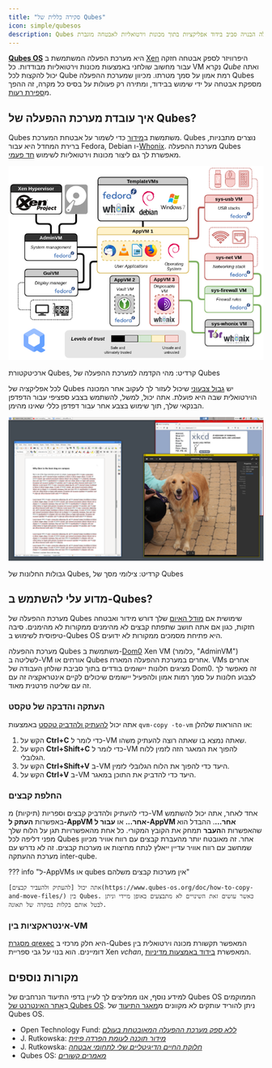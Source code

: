 ```yaml
---
title: "סקירה כללית של Qubes"
icon: simple/qubesos
description: Qubes היא מערכת הפעלה הבנויה סביב בידוד אפליקציות בתוך מכונות וירטואליות לאבטחה מוגברת.
---
```


[**Qubes OS**](../desktop.md#qubes-os) היא מערכת הפעלה המשתמשת ב [Xen](https://en.wikipedia.org/wiki/Xen) היפרוויזר לספק אבטחה חזקה עבור מחשוב שולחני באמצעות מכונות וירטואליות מבודדות. כל VM נקרא *Qube* ואתה יכול להקצות לכל Qube רמת אמון על סמך מטרתו. מכיוון שמערכת ההפעלה Qubes מספקת אבטחה על ידי שימוש בבידוד, ומתירה רק פעולות על בסיס כל מקרה, זה ההפך מ[ספירת רעות](https://www.ranum.com/security/computer_security/editorials/dumb/).

## איך עובדת מערכת ההפעלה של Qubes?

Qubes משתמשת ב[מידור](https://www.qubes-os.org/intro/) כדי לשמור על אבטחת המערכת. Qubes נוצרים מתבניות, ברירת המחדל היא עבור Fedora, Debian ו-[Whonix](../desktop.md#whonix). מערכת ההפעלה Qubes מאפשרת לך גם ליצור מכונות וירטואליות לשימוש [חד פעמי](https://www.qubes-os.org/doc/how-to-use-disposables/).

![ארכיטקטורת Qubes](../assets/img/qubes/qubes-trust-level-architecture.png)
<figcaption>ארכיטקטורת Qubes, קרדיט: מהי הקדמה למערכת ההפעלה של Qubes</figcaption>

לכל אפליקציה של Qubes יש [גבול צבעוני](https://www.qubes-os.org/screenshots/) שיכול לעזור לך לעקוב אחר המכונה הוירטואלית שבה היא פועלת. אתה יכול, למשל, להשתמש בצבע ספציפי עבור הדפדפן הבנקאי שלך, תוך שימוש בצבע אחר עבור דפדפן כללי שאינו מהימן.

![גבול צבוע](../assets/img/qubes/r4.0-xfce-three-domains-at-work.png)
<figcaption>גבולות החלונות של Qubes, קרדיט: צילומי מסך של Qubes</figcaption>

## מדוע עלי להשתמש ב-Qubes?

מערכת ההפעלה של Qubes שימושית אם [מודל האיום](../basics/threat-modeling.md) שלך דורש מידור ואבטחה חזקות, כגון אם אתה חושב שתפתח קבצים לא מהימנים ממקורות לא מהימנים. סיבה טיפוסית לשימוש ב-Qubes OS היא פתיחת מסמכים ממקורות לא ידועים.

מערכת ההפעלה Qubes משתמשת ב-[Dom0](https://wiki.xenproject.org/wiki/Dom0) Xen VM (כלומר, "AdminVM") לשליטה ב-VM אורחים או Qubes אחרים במערכת ההפעלה המארח. VMs אחרים מציגים חלונות יישומים בודדים בתוך סביבת שולחן העבודה של Dom0. זה מאפשר לך לצבוע חלונות על סמך רמות אמון ולהפעיל יישומים שיכולים לקיים אינטראקציה זה עם זה עם שליטה פרטנית מאוד.

### העתקה והדבקה של טקסט

אתה יכול [להעתיק ולהדביק טקסט](https://www.qubes-os.org/doc/how-to-copy-and-paste-text/) באמצעות `qvm-copy -to-vm` או ההוראות שלהלן:

1. הקש על **Ctrl+C** כדי לומר ל-VM שאתה נמצא בו שאתה רוצה להעתיק משהו.
2. הקש על **Ctrl+Shift+C** כדי לומר ל-VM להפוך את המאגר הזה לזמין ללוח הגלובלי.
3. הקש על **Ctrl+Shift+V** ב-VM היעד כדי להפוך את הלוח הגלובלי לזמין.
4. הקש על **Ctrl+V** ב-VM היעד כדי להדביק את התוכן במאגר.

### החלפת קבצים

כדי להעתיק ולהדביק קבצים וספריות (תיקיות) מ-VM אחד לאחר, אתה יכול להשתמש באפשרות **העתק ל-AppVM אחר...** או **עבור ל-AppVM אחר...**. ההבדל הוא שהאפשרות ה**העבר** תמחק את הקובץ המקורי. כל אחת מהאפשרויות תגן על הלוח שלך מפני דליפה לכל Qubes אחר. זה מאובטח יותר מהעברת קבצים עם רווח אוויר מכיוון שמחשב עם רווח אוויר עדיין ייאלץ לנתח מחיצות או מערכות קבצים. זה לא נדרש עם מערכת ההעתקה inter-qube.

??? info "ל-AppVMs או qubes אין מערכות קבצים משלהם"

    אתה יכול [להעתיק ולהעביר קבצים](https://www.qubes-os.org/doc/how-to-copy-and-move-files/) בין Qubes. כאשר עושים זאת השינויים לא מתבצעים באופן מיידי וניתן לבטל אותם בקלות במקרה של תאונה.

### אינטראקציות בין-VM

[מסגרת qrexec](https://www.qubes-os.org/doc/qrexec/) היא חלק מרכזי ב-Qubes המאפשר תקשורת מכונה וירטואלית בין דומיינים. הוא בנוי על גבי ספריית Xen *vchan*, המאפשרת [בידוד באמצעות מדיניות](https://www.qubes-os.org/news/2020/06/22/new-qrexec-policy-system/).

## מקורות נוספים

למידע נוסף, אנו ממליצים לך לעיין בדפי התיעוד הנרחבים של Qubes OS הממוקמים ב[אתר האינטרנט של Qubes OS](https://www.qubes-os.org/doc/). ניתן להוריד עותקים לא מקוונים מ[מאגר התיעוד](https://github.com/QubesOS/qubes-doc) של Qubes OS.

- Open Technology Fund: [*ללא ספק מערכת ההפעלה המאובטחת בעולם*](https://www.opentech.fund/news/qubes-os-arguably-the-worlds-most-secure-operating-system-motherboard/)
- J. Rutkowska: [*מידור תוכנה לעומת הפרדה פיזית*](https://invisiblethingslab.com/resources/2014/Software_compartmentalization_vs_physical_separation.pdf)
- J. Rutkowska: [*חלוקת החיים הדיגיטליים שלי לתחומי אבטחה*](https://blog.invisiblethings.org/2011/03/13/partitioning-my-digital-life-into.html)
- Qubes OS: [*מאמרים קשורים*](https://www.qubes-os.org/news/categories/#articles)
